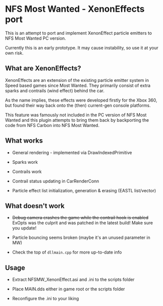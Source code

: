 # NFS Most Wanted - XenonEffects port

This is an attempt to port and implement XenonEffect particle emitters to NFS Most Wanted PC version.

Currently this is an early prototype. It may cause instability, so use it at your own risk.

## What are XenonEffects?

XenonEffects are an extension of the existing particle emitter system in Speed based games since Most Wanted. They primarily consist of extra sparks and contrails (wind effect) behind the car.

As the name implies, these effects were developed firstly for the Xbox 360, but found their way back onto the (then) current-gen console platforms.

This feature was famously not included in the PC version of NFS Most Wanted and this plugin attempts to bring them back by backporting the code from NFS Carbon into NFS Most Wanted.

## What works

- General rendering - implemented via DrawIndexedPrimitive

- Sparks work

- Contrails work

- Contrail status updating in CarRenderConn

- Particle effect list initialization, generation & erasing (EASTL list/vector)

## What doesn't work

- ~~Debug camera crashes the game while the contrail hook is enabled~~ ExOpts was the culprit and was patched in the latest build! Make sure you update!

- Particle bouncing seems broken (maybe it's an unused parameter in MW)

- Check the top of `dllmain.cpp` for more up-to-date info

## Usage

- Extract NFSMW_XenonEffect.asi and .ini to the scripts folder

- Place MAIN.dds either in game root or the scripts folder

- Reconfigure the .ini to your liking
